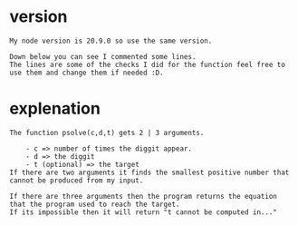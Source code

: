 # version

    My node version is 20.9.0 so use the same version.

    Down below you can see I commented some lines.
    The lines are some of the checks I did for the function feel free to use them and change them if needed :D.

# explenation

    The function psolve(c,d,t) gets 2 | 3 arguments.
    
        - c => number of times the diggit appear.
        - d => the diggit
        - t (optional) => the target
    If there are two arguments it finds the smallest positive number that cannot be produced from my input.

    If there are three arguments then the program returns the equation that the program used to reach the target.
    If its impossible then it will return "t cannot be computed in..."